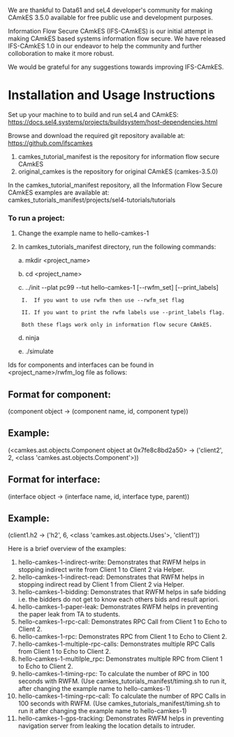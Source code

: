 We are thankful to Data61 and seL4 developer's community for making CAmkES 3.5.0 available for free public use and development purposes.

Information Flow Secure CAmkES (IFS-CAmkES) is our initial attempt in making CAmkES based systems information flow secure. We have released IFS-CAmkES 1.0 in our endeavor to help the community and further colloboration to make it more robust.

We would be grateful for any suggestions towards improving IFS-CAmkES.

# Installation and Usage Instructions

Set up your machine to to build and run seL4 and CAmkES:
https://docs.sel4.systems/projects/buildsystem/host-dependencies.html

Browse and download the required git repository available at: https://github.com/ifscamkes
1. camkes_tutorial_manifest is the repository for information flow secure CAmkES
2. original_camkes is the repository for original CAmkES (camkes-3.5.0)

In the camkes_tutorial_manifest repository, all the Information Flow Secure CAmkES examples are available at: 
camkes_tutorials_manifest/projects/sel4-tutorials/tutorials

### To run a project:
1. Change the example name to hello-camkes-1
2. In camkes_tutorials_manifest directory, run the following commands:

   a. mkdir <project_name>
   
   b. cd <project_name>
   
   c. ../init --plat pc99 --tut hello-camkes-1 [--rwfm_set] [--print_labels]
   
        I.  If you want to use rwfm then use --rwfm_set flag
      
        II. If you want to print the rwfm labels use --print_labels flag.
      
        Both these flags work only in information flow secure CAmkES. 
          
   d. ninja
   
   e. ./simulate

Ids for components and interfaces can be found in <project_name>/rwfm_log file as follows: 

## Format for component:
(component object -> (component name, id, component type))
## Example:
(<camkes.ast.objects.Component object at 0x7fe8c8bd2a50> -> ('client2', 2, <class 'camkes.ast.objects.Component'>))

## Format for interface:
(interface object -> (interface name, id, interface type, parent))
## Example:
(client1.h2 -> ('h2', 6, <class 'camkes.ast.objects.Uses'>, 'client1'))

Here is a brief overview of the examples: 
1. hello-camkes-1-indirect-write: Demonstrates that RWFM helps in stopping indirect write from Client 1 to Client 2 via Helper.
2. hello-camkes-1-indirect-read: Demonstrates that RWFM helps in stopping indirect read by Client 1 from Client 2 via Helper. 
3. hello-camkes-1-bidding: Demonstrates that RWFM helps in safe bidding i.e. the bidders do not get to know each others bids and result apriori.
4. hello-camkes-1-paper-leak: Demonstrates RWFM helps in preventing the paper leak from TA to students.
5. hello-camkes-1-rpc-call: Demonstrates RPC Call from Client 1 to Echo to Client 2.
6. hello-camkes-1-rpc: Demonstrates RPC from Client 1 to Echo to Client 2. 
7. hello-camkes-1-multiple-rpc-calls: Demonstrates multiple RPC Calls from Client 1 to Echo to Client 2.
8. hello-camkes-1-multilple_rpc: Demonstrates multiple RPC from Client 1 to Echo to Client 2.
9. hello-camkes-1-timing-rpc: To calculate the number of RPC in 100 seconds with RWFM. (Use camkes_tutorials_manifest/timing.sh to run it, after changing the example name to hello-camkes-1)
10. hello-camkes-1-timing-rpc-call: To calculate the number of RPC Calls in 100 seconds with RWFM. (Use camkes_tutorials_manifest/timing.sh to run it after changing the example name to hello-camkes-1)
11. hello-camkes-1-gps-tracking: Demonstrates RWFM helps in preventing navigation server from leaking the location details to intruder.
